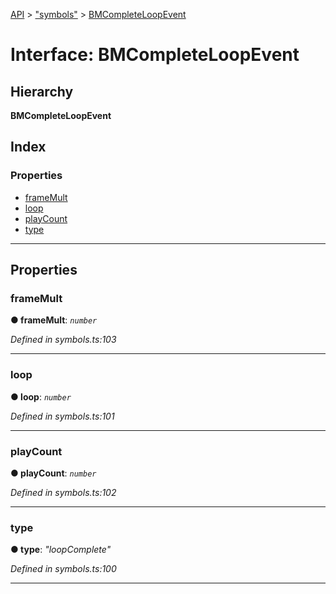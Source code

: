 [API](../README.md) > ["symbols"](../modules/_symbols_.md) > [BMCompleteLoopEvent](../interfaces/_symbols_.bmcompleteloopevent.md)

# Interface: BMCompleteLoopEvent

## Hierarchy

**BMCompleteLoopEvent**

## Index

### Properties

* [frameMult](_symbols_.bmcompleteloopevent.md#framemult)
* [loop](_symbols_.bmcompleteloopevent.md#loop)
* [playCount](_symbols_.bmcompleteloopevent.md#playcount)
* [type](_symbols_.bmcompleteloopevent.md#type)

---

## Properties

<a id="framemult"></a>

###  frameMult

**● frameMult**: *`number`*

*Defined in symbols.ts:103*

___
<a id="loop"></a>

###  loop

**● loop**: *`number`*

*Defined in symbols.ts:101*

___
<a id="playcount"></a>

###  playCount

**● playCount**: *`number`*

*Defined in symbols.ts:102*

___
<a id="type"></a>

###  type

**● type**: *"loopComplete"*

*Defined in symbols.ts:100*

___

